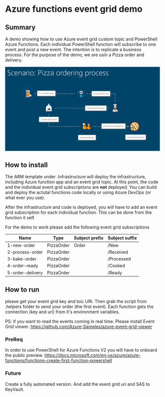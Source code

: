 # Azure functions event grid demo

## Summary

A demo showing how to use Azure event grid custom topic and PowerShell Azure Functions. Each individual PowerShell function will subscribe to one event and post a new event. The intention is to replicate a business process. For the purpose of the demo, we are usin a Pizza order and delivery.

![pizza process](pizzaorderProcess.jpg)

## How to install

The ARM template under .Infrastructure will deploy the infrastructure, including Azure function app and an event grid topic. At this point, the code and the individual event grid subscriptions are **not** deployed.
You can build and deploy the actutal functions code locally or using Azure DevOps (or what ever you use).

After the infrastructure and code is deployed, you will have to add an event grid subscription for each individual function. This can be done from the function it self.

For the demo to work please add the following event grid subscriptions

| Name  	| Type  	|   Subject prefix	|Subject suffix   |
|---	|---	|---	|---    |      
| 1-new-order  	|  PizzaOrder 	|   Order	| /New
| 2-process-order  	|   PizzaOrder	|   	| /Received      |           
| 3-bake-order  	|   PizzaOrder	|   	| /Processed      |
| 4-order-ready  	|   PizzaOrder	|   	| /Cooked      |
| 5-order-delivery  	|   PizzaOrder	|   	| /Ready      |

## How to run
please get your event grid key and toic URI. Then grab the script from .helpers folder to send your order (the first event).
Each function gets the connection (key and uri) from it's environment variables.

PS: if you want to read the events coming in real time. Please install Event Grid viewer. https://github.com/Azure-Samples/azure-event-grid-viewer

### PreReq
In order to use PowerShell for Azure Functions V2 you will have to onboard the public preview. https://docs.microsoft.com/en-us/azure/azure-functions/functions-create-first-function-powershell

### Future
Create a fully automated version. And add the event grid uri and SAS to KeyVault.
